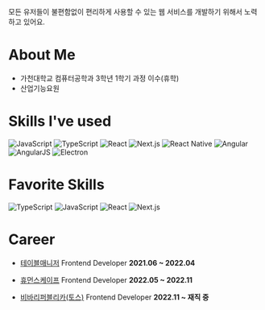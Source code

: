 모든 유저들이 불편함없이 편리하게 사용할 수 있는 웹 서비스를 개발하기 위해서 노력하고 있어요.

# About Me

- 가천대학교 컴퓨터공학과 3학년 1학기 과정 이수(휴학)
- 산업기능요원

# Skills I've used
<div>
  <img alt="JavaScript" src ="https://img.shields.io/badge/JavaScript-F7DF1E.svg?&style=for-the-badge&logo=JavaScript&logoColor=white"/>
  <img alt="TypeScript" src ="https://img.shields.io/badge/TypeScript-3178C6.svg?&style=for-the-badge&logo=TypeScript&logoColor=white"/>
  <img alt="React" src ="https://img.shields.io/badge/React-61DAFB.svg?&style=for-the-badge&logo=React&logoColor=white"/>
  <img alt="Next.js" src ="https://img.shields.io/badge/Next.js-000000.svg?&style=for-the-badge&logo=Next.js&logoColor=white"/>
  <img alt="React Native" src="https://img.shields.io/badge/React_Native-20232A?style=for-the-badge&logo=react&logoColor=61DAFB" />
  <img alt="Angular" src ="https://img.shields.io/badge/Angular-DD0031.svg?&style=for-the-badge&logo=Angular&logoColor=white"/>
  <img alt="AngularJS" src ="https://img.shields.io/badge/AngularJS-E23237.svg?&style=for-the-badge&logo=AngularJS&logoColor=white"/>
  <img alt="Electron" src ="https://img.shields.io/badge/Electron-47848F.svg?&style=for-the-badge&logo=Electron&logoColor=white"/>
</div>

# Favorite Skills
<div>
  <img alt="TypeScript" src ="https://img.shields.io/badge/TypeScript-3178C6.svg?&style=for-the-badge&logo=TypeScript&logoColor=white"/>
  <img alt="JavaScript" src ="https://img.shields.io/badge/JavaScript-F7DF1E.svg?&style=for-the-badge&logo=JavaScript&logoColor=white"/>
  <img alt="React" src ="https://img.shields.io/badge/React-61DAFB.svg?&style=for-the-badge&logo=React&logoColor=white"/>
  <img alt="Next.js" src ="https://img.shields.io/badge/Next.js-000000.svg?&style=for-the-badge&logo=Next.js&logoColor=white"/>
</div>

# Career

- [테이블매니저](http://www.tablemanager.io/) Frontend Developer **2021.06 ~ 2022.04**

- [휴먼스케이프](https://humanscape.io) Frontend Developer **2022.05 ~ 2022.11**

- [비바리퍼블리카(토스)](https://toss.im/) Frontend Developer **2022.11 ~ 재직 중**
